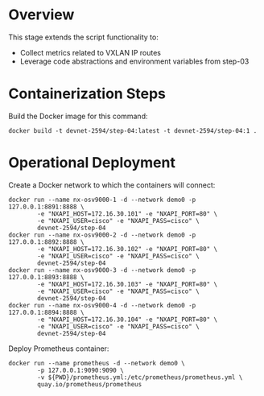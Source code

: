 # Overview
This stage extends the script functionality to:
- Collect metrics related to VXLAN IP routes
- Leverage code abstractions and environment variables from step-03

# Containerization Steps
Build the Docker image for this command:

    docker build -t devnet-2594/step-04:latest -t devnet-2594/step-04:1 .

# Operational Deployment
Create a Docker network to which the containers will connect:

    docker run --name nx-osv9000-1 -d --network demo0 -p 127.0.0.1:8891:8888 \
            -e "NXAPI_HOST=172.16.30.101" -e "NXAPI_PORT=80" \
            -e "NXAPI_USER=cisco" -e "NXAPI_PASS=cisco" \
            devnet-2594/step-04
    docker run --name nx-osv9000-2 -d --network demo0 -p 127.0.0.1:8892:8888 \
            -e "NXAPI_HOST=172.16.30.102" -e "NXAPI_PORT=80" \
            -e "NXAPI_USER=cisco" -e "NXAPI_PASS=cisco" \
            devnet-2594/step-04
    docker run --name nx-osv9000-3 -d --network demo0 -p 127.0.0.1:8893:8888 \
            -e "NXAPI_HOST=172.16.30.103" -e "NXAPI_PORT=80" \
            -e "NXAPI_USER=cisco" -e "NXAPI_PASS=cisco" \
            devnet-2594/step-04
    docker run --name nx-osv9000-4 -d --network demo0 -p 127.0.0.1:8894:8888 \
            -e "NXAPI_HOST=172.16.30.104" -e "NXAPI_PORT=80" \
            -e "NXAPI_USER=cisco" -e "NXAPI_PASS=cisco" \
            devnet-2594/step-04

Deploy Prometheus container:

    docker run --name prometheus -d --network demo0 \
            -p 127.0.0.1:9090:9090 \
            -v ${PWD}/prometheus.yml:/etc/prometheus/prometheus.yml \
            quay.io/prometheus/prometheus
